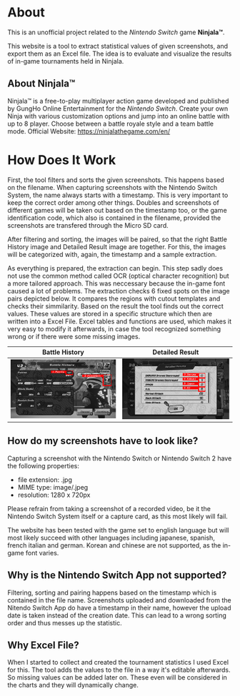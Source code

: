 # About
This is an unofficial project related to the *Nintendo Switch* game **Ninjala™**.

This website is a tool to extract statistical values of given screenshots, and export them as an Excel file.
The idea is to evaluate and visualize the results of in-game tournaments held in Ninjala.

## About Ninjala™
Ninjala™ is a free-to-play multiplayer action game developed and published by GungHo Online Entertainment for the *Nintendo Switch*.
Create your own Ninja with various customization options and jump into an online battle with up to 8 player. Choose between a battle royale style and a team battle mode.
Official Website: https://ninjalathegame.com/en/

# How Does It Work
First, the tool filters and sorts the given screenshots. This happens based on the filename. When capturing screenshots with the Nintendo Switch System, the name always starts with a timestamp. This is very important to keep the correct order among other things. Doubles and screenshots of different games will be taken out based on the timestamp too, or the game identification code, which also is contained in the filename, provided the screenshots are transfered through the Micro SD card.

After filtering and sorting, the images will be paired, so that the right Battle History image and Detailed Result image are together. For this, the images will be categorized with, again, the timestamp and a sample extraction.

As everything is prepared, the extraction can begin. This step sadly does not use the common method called OCR (optical character recognition) but a more tailored approach. This was neccessary because the in-game font caused a lot of problems.
The extraction checks 6 fixed spots on the image pairs depicted below. It compares the regions with cutout templates and checks their simmilarity. Based on the result the tool finds out the correct values. These values are stored in a specific structure which then are written into a Excel File. Excel tables and functions are used, which makes it very easy to modify it afterwards, in case the tool recognized something wrong or if there were some missing images.

| Battle History | Detailed Result |
| -------------- | --------------- |
| ![Points and Placement in the Battle History are marked](ModifiedBattleHistoryImage.png "Battle History") | ![Drones, K.O.'s and IPPON's in the Detailed Result are marked](ModifiedDetailedResultImage.png "Detailed Result") |

## How do my screenshots have to look like?
Capturing a screenshot with the Nintendo Switch or Nintendo Switch 2 have the following properties:
* file extension: .jpg
* MIME type: image/.jpeg
* resolution: 1280 x 720px

Please refrain from taking a screenshot of a recorded video, be it the Nintendo Switch System itself or a capture card, as this most likely will fail.

The website has been tested with the game set to english language but will most likely succeed with other languages including japanese, spanish, french italian and german. Korean and chinese are not supported, as the in-game font varies.

## Why is the Nintendo Switch App not supported?
Filtering, sorting and pairing happens based on the timestamp which is contained in the file name. Screenshots uploaded and downloaded from the Nitendo Switch App do have a timestamp in their name, however the upload date is taken instead of the creation date. This can lead to a wrong sorting order and thus messes up the statistic.   

## Why Excel File?
When I started to collect and created the tournament statistics I used Excel for this. The tool adds the values to the file in a way it's editable afterwards. So missing values can be added later on. These even will be considered in the charts and they will dynamically change.
